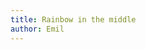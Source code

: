 ```yaml
---
title: Rainbow in the middle
author: Emil
---
```

<figure class="bleed">
<img src="/img/emil-drawing/IMG_0231D.jpg" alt="">
</figure>